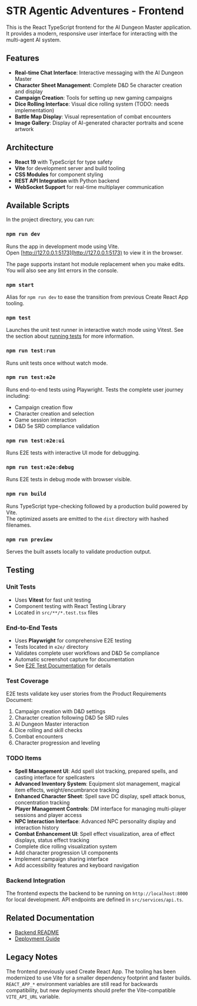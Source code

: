 # STR Agentic Adventures - Frontend

This is the React TypeScript frontend for the AI Dungeon Master application. It provides a modern, responsive user interface for interacting with the multi-agent AI system.

## Features

- **Real-time Chat Interface**: Interactive messaging with the AI Dungeon Master
- **Character Sheet Management**: Complete D&D 5e character creation and display
- **Campaign Creation**: Tools for setting up new gaming campaigns
- **Dice Rolling Interface**: Visual dice rolling system (TODO: needs implementation)
- **Battle Map Display**: Visual representation of combat encounters
- **Image Gallery**: Display of AI-generated character portraits and scene artwork

## Architecture

- **React 19** with TypeScript for type safety
- **Vite** for development server and build tooling
- **CSS Modules** for component styling
- **REST API Integration** with Python backend
- **WebSocket Support** for real-time multiplayer communication

## Available Scripts

In the project directory, you can run:

### `npm run dev`

Runs the app in development mode using Vite.\
Open [http://127.0.0.1:5173](http://127.0.0.1:5173) to view it in the browser.

The page supports instant hot module replacement when you make edits.\
You will also see any lint errors in the console.

### `npm start`

Alias for `npm run dev` to ease the transition from previous Create React App tooling.

### `npm test`

Launches the unit test runner in interactive watch mode using Vitest.
See the section about [running tests](https://facebook.github.io/create-react-app/docs/running-tests) for more information.

### `npm run test:run`

Runs unit tests once without watch mode.

### `npm run test:e2e`

Runs end-to-end tests using Playwright. Tests the complete user journey including:
- Campaign creation flow
- Character creation and selection
- Game session interaction
- D&D 5e SRD compliance validation

### `npm run test:e2e:ui`

Runs E2E tests with interactive UI mode for debugging.

### `npm run test:e2e:debug`

Runs E2E tests in debug mode with browser visible.

### `npm run build`

Runs TypeScript type-checking followed by a production build powered by Vite.\
The optimized assets are emitted to the `dist` directory with hashed filenames.

### `npm run preview`

Serves the built assets locally to validate production output.

## Testing

### Unit Tests
- Uses **Vitest** for fast unit testing
- Component testing with React Testing Library
- Located in `src/**/*.test.tsx` files

### End-to-End Tests
- Uses **Playwright** for comprehensive E2E testing
- Tests located in `e2e/` directory
- Validates complete user workflows and D&D 5e compliance
- Automatic screenshot capture for documentation
- See [E2E Test Documentation](./e2e/README.md) for details

### Test Coverage
E2E tests validate key user stories from the Product Requirements Document:
1. Campaign creation with D&D settings
2. Character creation following D&D 5e SRD rules
3. AI Dungeon Master interaction
4. Dice rolling and skill checks
5. Combat encounters
6. Character progression and leveling

### TODO Items
- **Spell Management UI**: Add spell slot tracking, prepared spells, and casting interface for spellcasters
- **Advanced Inventory System**: Equipment slot management, magical item effects, weight/encumbrance tracking
- **Enhanced Character Sheet**: Spell save DC display, spell attack bonus, concentration tracking
- **Player Management Controls**: DM interface for managing multi-player sessions and player access
- **NPC Interaction Interface**: Advanced NPC personality display and interaction history
- **Combat Enhancement UI**: Spell effect visualization, area of effect displays, status effect tracking
- Complete dice rolling visualization system
- Add character progression UI components
- Implement campaign sharing interface
- Add accessibility features and keyboard navigation

### Backend Integration
The frontend expects the backend to be running on `http://localhost:8000` for local development. API endpoints are defined in `src/services/api.ts`.

## Related Documentation
- [Backend README](../backend/README.md)
- [Deployment Guide](../docs/deployment.md)

## Legacy Notes

The frontend previously used Create React App. The tooling has been modernized to use Vite for a smaller dependency footprint and faster builds. `REACT_APP_*` environment variables are still read for backwards compatibility, but new deployments should prefer the Vite-compatible `VITE_API_URL` variable.
